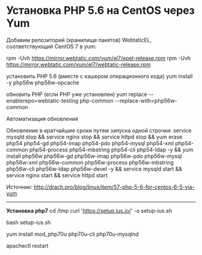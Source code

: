 # Установка PHP 5.6 на CentOS через Yum


Добавим репозиторий (хранилище пакетов) WebtaticEL, соответствующий CentOS 7 в yum:

rpm -Uvh https://mirror.webtatic.com/yum/el7/epel-release.rpm
rpm -Uvh https://mirror.webtatic.com/yum/el7/webtatic-release.rpm

установить PHP 5.6 (вместе с кэшером операционного кода)
yum install -y php56w php56w-opcache

обновить PHP (если PHP уже установлен)
yum replace --enablerepo=webtatic-testing php-common --replace-with=php56w-common


Автоматизация обновления

Обновление в кратчайшие сроки путем запуска одной строчки:
service mysqld stop && service nginx stop && service httpd stop && yum erase php54 php54-gd  php54-imap php54-pdo php54-mysql php54-xml php54-common php54-process php54-mbstring  php54-cli php54-ldap -y && yum install php56w php56w-gd  php56w-imap php56w-pdo php56w-mysql php56w-xml php56w-common php56w-process php56w-mbstring  php56w-cli php56w-ldap php56w-devel -y && service mysqld start && service nginx start && service httpd start


Источник: http://drach.pro/blog/linux/item/57-php-5-6-for-centos-6-5-via-yum

_____________________________________________________________
**Установка php7**
cd /tmp
curl 'https://setup.ius.io/' -o setup-ius.sh

bash setup-ius.sh

yum install mod_php70u php70u-cli php70u-mysqlnd

apachectl restart



